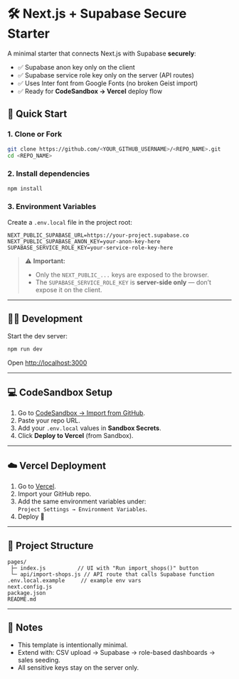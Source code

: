 # 🛠️ Next.js + Supabase Secure Starter

A minimal starter that connects Next.js with Supabase **securely**:
- ✅ Supabase anon key only on the client
- ✅ Supabase service role key only on the server (API routes)
- ✅ Uses Inter font from Google Fonts (no broken Geist import)
- ✅ Ready for **CodeSandbox → Vercel** deploy flow

## 🚀 Quick Start

### 1. Clone or Fork
```bash
git clone https://github.com/<YOUR_GITHUB_USERNAME>/<REPO_NAME>.git
cd <REPO_NAME>
```

### 2. Install dependencies
```bash
npm install
```

### 3. Environment Variables
Create a `.env.local` file in the project root:

```env
NEXT_PUBLIC_SUPABASE_URL=https://your-project.supabase.co
NEXT_PUBLIC_SUPABASE_ANON_KEY=your-anon-key-here
SUPABASE_SERVICE_ROLE_KEY=your-service-role-key-here
```

> ⚠️ **Important:**  
> - Only the `NEXT_PUBLIC_...` keys are exposed to the browser.  
> - The `SUPABASE_SERVICE_ROLE_KEY` is **server-side only** — don’t expose it on the client.

---

## 🧑‍💻 Development

Start the dev server:

```bash
npm run dev
```

Open [http://localhost:3000](http://localhost:3000)

---

## 💻 CodeSandbox Setup

1. Go to [CodeSandbox → Import from GitHub](https://codesandbox.io/s/).  
2. Paste your repo URL.  
3. Add your `.env.local` values in **Sandbox Secrets**.  
4. Click **Deploy to Vercel** (from Sandbox).

---

## ☁️ Vercel Deployment

1. Go to [Vercel](https://vercel.com).  
2. Import your GitHub repo.  
3. Add the same environment variables under:  
   `Project Settings → Environment Variables`.  
4. Deploy 🚀  

---

## 📂 Project Structure

```
pages/
 ├─ index.js          // UI with "Run import_shops()" button
 └─ api/import-shops.js // API route that calls Supabase function
.env.local.example     // example env vars
next.config.js
package.json
README.md
```

---

## 📝 Notes

- This template is intentionally minimal.  
- Extend with: CSV upload → Supabase → role-based dashboards → sales seeding.  
- All sensitive keys stay on the server only.  
